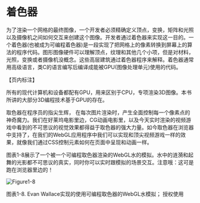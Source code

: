 # 着色器

为了渲染一个网格的最终图像，一个开发者必须精确定义顶点，变换，矩阵和光照以及摄像机之间如何交互来创建这个图像。开发者通过着色器来实现这一目的。一个着色器(也被成为可编程着色器)是一段实现了把网格上的像素转换到屏幕上的算法的程序代码。图形图像硬件可以理解顶点，纹理和其他几个小项，但是对材料，光照，变换或者摄像机没概念。这些高层建筑通过着色器程序来解释。着色器通常用高级语言，类C的语言编写后编译成能被GPU(图像处理单元)使用的代码。

【页内标注】

所有的现代计算机和设备都配有GPU，用来区别于CPU，专项渲染3D图像。本书所讲的大部分3D编程技术基于GPU的存在。

取色器在程序员的指尖生辉， 在每次图片渲染时，产生全面控制每一个像素点的神奇魔力。我们在好莱坞电影里边，CG动画电影里，以及今天实时渲染的视频游戏中看到的不可思议的视觉效果都得益于取色器的强大力量。如今取色器在浏览器中支持了，在我们的WebGL应用程序中我们可以实现和顶尖视频游戏一样的效果，就像我们通过CSS控制元素如何在页面中呈现和动画一样。

图表1-8展示了一个被一个可编程取色器渲染的WebGL水的模拟。水中的涟漪和起舞的光影都不可思议的真实，同时你可以实时跟模拟的场景交互。注意哦：这可是跑在浏览器里边的！

![Figure1-8](http://materliu.github.io/Programming-3D-Applications-With-HTML5-and-WebGL/assets/Chapter1-Introduction/figure1-8.png)

图表1-8. Evan Wallace实现的使用可编程取色器的WebGL水模拟； 授权使用



